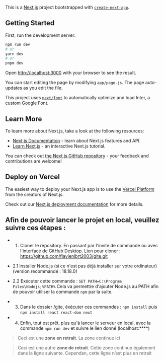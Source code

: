 This is a [Next.js](https://nextjs.org/) project bootstrapped with [`create-next-app`](https://github.com/vercel/next.js/tree/canary/packages/create-next-app).

## Getting Started

First, run the development server:

```bash
npm run dev
# or
yarn dev
# or
pnpm dev
```

Open [http://localhost:3000](http://localhost:3000) with your browser to see the result.

You can start editing the page by modifying `app/page.js`. The page auto-updates as you edit the file.

This project uses [`next/font`](https://nextjs.org/docs/basic-features/font-optimization) to automatically optimize and load Inter, a custom Google Font.

## Learn More

To learn more about Next.js, take a look at the following resources:

- [Next.js Documentation](https://nextjs.org/docs) - learn about Next.js features and API.
- [Learn Next.js](https://nextjs.org/learn) - an interactive Next.js tutorial.

You can check out [the Next.js GitHub repository](https://github.com/vercel/next.js/) - your feedback and contributions are welcome!

## Deploy on Vercel

The easiest way to deploy your Next.js app is to use the [Vercel Platform](https://vercel.com/new?utm_medium=default-template&filter=next.js&utm_source=create-next-app&utm_campaign=create-next-app-readme) from the creators of Next.js.

Check out our [Next.js deployment documentation](https://nextjs.org/docs/deployment) for more details.


## Afin de pouvoir lancer le projet en local, veuillez suivre ces étapes :

- 1. Cloner le repository.
     En passant par l'invite de commande ou avec l'interface de GitHub Desktop.
     Lien pour cloner : https://github.com/flavienlbrt2003/gite.git

- 2.1 Installer Node.js (si ce n'est pas déjà installer sur votre ordinateur)
     (version recommandé : 18.18.0)
     
- 2.2 Exécuter cette commande : `SET PATH=C:\Program Files\Nodejs;%PATH%`
     Cela va permettre d'ajouter Node.js au PATH afin de pouvoir utiliser la commande `npm` par la suite.

- 3. Dans le dossier /gite, éxécuter ces commandes : `npm install` puis `npm install react react-dom next`

- 4. Enfin, tout est prêt, plus qu'à lancer le serveur en local, avec la commande `npm run dev` et suivre le lien donné
     (localhost:****)


>Ceci est une **zone en retrait**.
>La zone continue ici

>Ceci est une autre **zone de retrait**.
Cette zone continue également dans la ligne suivante.
Cependan, cette ligne n’est plus en retrait

